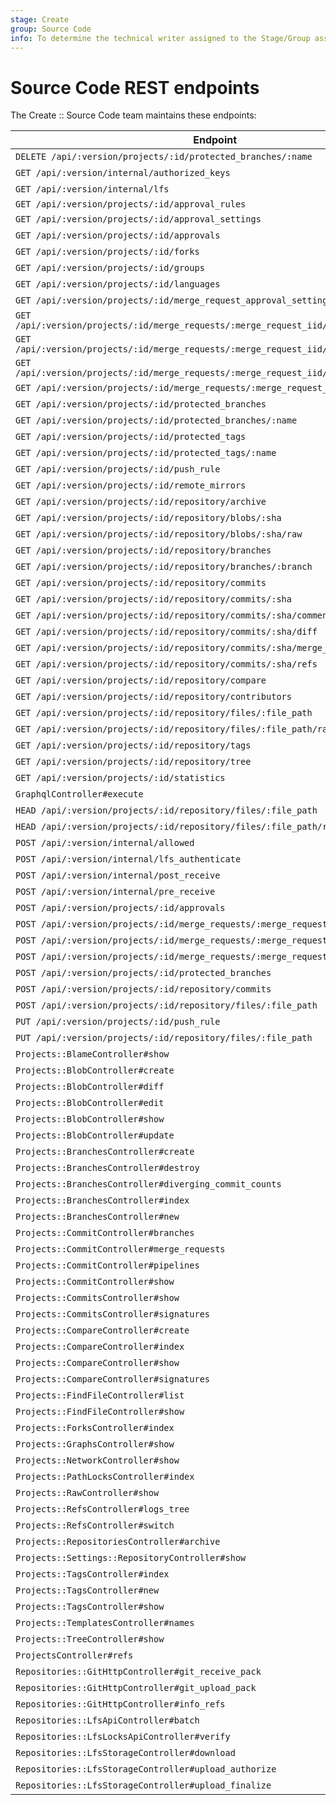 ```yaml
---
stage: Create
group: Source Code
info: To determine the technical writer assigned to the Stage/Group associated with this page, see https://about.gitlab.com/handbook/engineering/ux/technical-writing/#assignments
---
```


# Source Code REST endpoints

The Create :: Source Code team maintains these endpoints:

| Endpoint                                                                           | Threshold                             | Source                                                                               |
| -----------------------------------------------------------------------------------|---------------------------------------|--------------------------------------------------------------------------------------|
| `DELETE /api/:version/projects/:id/protected_branches/:name`                       | `:low`                                |[source](https://gitlab.com/gitlab-org/gitlab/-/blob/master/lib/api/protected_branches.rb) |
| `GET /api/:version/internal/authorized_keys`                                       | `:high`                               |[source](https://gitlab.com/gitlab-org/gitlab/-/blob/master/lib/api/internal/base.rb) |            |         |
| `GET /api/:version/internal/lfs`                                                   | `:high`                               |[source](https://gitlab.com/gitlab-org/gitlab/-/blob/master/lib/api/internal/lfs.rb)|
| `GET /api/:version/projects/:id/approval_rules`                                    | `:low`                                |   |
| `GET /api/:version/projects/:id/approval_settings`                                 | default                               |   |
| `GET /api/:version/projects/:id/approvals`                                         | default                               |   |
| `GET /api/:version/projects/:id/forks`                                             | `:low`                                |[source](https://gitlab.com/gitlab-org/gitlab/-/blob/master/lib/api/projects.rb) |
| `GET /api/:version/projects/:id/groups`                                            | default                               | [source](https://gitlab.com/gitlab-org/gitlab/-/blob/master/lib/api/projects.rb)  |
| `GET /api/:version/projects/:id/languages`                                         | `:medium`                             |[source](https://gitlab.com/gitlab-org/gitlab/-/blob/master/lib/api/projects.rb) |
| `GET /api/:version/projects/:id/merge_request_approval_setting`                    | `:medium`                             |[source](https://gitlab.com/gitlab-org/gitlab/-/blob/master/ee/lib/api/merge_request_approval_settings.rb) |
| `GET /api/:version/projects/:id/merge_requests/:merge_request_iid/approval_rules`  | `:low`                                 |[source](https://gitlab.com/gitlab-org/gitlab/-/blob/master/ee/lib/api/merge_request_approval_rules.rb) |
| `GET /api/:version/projects/:id/merge_requests/:merge_request_iid/approval_settings` | `:low`                                |[source](https://gitlab.com/gitlab-org/gitlab/-/blob/master/ee/lib/api/project_approval_settings.rb) |
| `GET /api/:version/projects/:id/merge_requests/:merge_request_iid/approval_state`  | `:low`                                | [source](https://gitlab.com/gitlab-org/gitlab/-/blob/master/lib/api/merge_request_approvals.rb) |
| `GET /api/:version/projects/:id/merge_requests/:merge_request_iid/approvals`       | `:low`                                |[source](https://gitlab.com/gitlab-org/gitlab/-/blob/master/lib/api/merge_request_approvals.rb) |
| `GET /api/:version/projects/:id/protected_branches`                                | default                               |[source](https://gitlab.com/gitlab-org/gitlab/-/blob/master/lib/api/protected_branches.rb) |
| `GET /api/:version/projects/:id/protected_branches/:name`                          | default                               |[source](https://gitlab.com/gitlab-org/gitlab/-/blob/master/lib/api/protected_branches.rb) |
| `GET /api/:version/projects/:id/protected_tags`                                    | default                               |  |
| `GET /api/:version/projects/:id/protected_tags/:name`                              | default                               |  |
| `GET /api/:version/projects/:id/push_rule`                                         | default                               |   |
| `GET /api/:version/projects/:id/remote_mirrors`                                    | default                               |   |
| `GET /api/:version/projects/:id/repository/archive`                                | default                               |   |
| `GET /api/:version/projects/:id/repository/blobs/:sha`                             | default                               |   |
| `GET /api/:version/projects/:id/repository/blobs/:sha/raw`                         | default                               |    |
| `GET /api/:version/projects/:id/repository/branches`                               | `:low`                                |[source](https://gitlab.com/gitlab-org/gitlab/-/blob/master/lib/api/branches.rb) |
| `GET /api/:version/projects/:id/repository/branches/:branch`                       | `:low`                                |[source](https://gitlab.com/gitlab-org/gitlab/-/blob/master/lib/api/branches.rb) |
| `GET /api/:version/projects/:id/repository/commits`                                | `:low`                                 |[source](https://gitlab.com/gitlab-org/gitlab/-/blob/master/lib/api/commits.rb)|
| `GET /api/:version/projects/:id/repository/commits/:sha`                           | default                               | [source](https://gitlab.com/gitlab-org/gitlab/-/blob/master/lib/api/commits.rb) |
| `GET /api/:version/projects/:id/repository/commits/:sha/comments`                  | default                               | [source](https://gitlab.com/gitlab-org/gitlab/-/blob/master/lib/api/commits.rb) |
| `GET /api/:version/projects/:id/repository/commits/:sha/diff`                      | `:low`                                |[source](https://gitlab.com/gitlab-org/gitlab/-/blob/master/lib/api/commits.rb) |
| `GET /api/:version/projects/:id/repository/commits/:sha/merge_requests`            | `:low`                                |[source](https://gitlab.com/gitlab-org/gitlab/-/blob/master/lib/api/commits.rb)|
| `GET /api/:version/projects/:id/repository/commits/:sha/refs`                      | `:low`                                |[source](https://gitlab.com/gitlab-org/gitlab/-/blob/master/lib/api/commits.rb) |
| `GET /api/:version/projects/:id/repository/compare`                                | `:low`                                |[source](https://gitlab.com/gitlab-org/gitlab/-/blob/master/lib/api/repositories.rb) |
| `GET /api/:version/projects/:id/repository/contributors`                           | default                               |   |
| `GET /api/:version/projects/:id/repository/files/:file_path`                       | default                               |   |
| `GET /api/:version/projects/:id/repository/files/:file_path/raw`                   | `:low`                                |[source](https://gitlab.com/gitlab-org/gitlab/-/blob/master/lib/api/files.rb) |
| `GET /api/:version/projects/:id/repository/tags`                                   | `:low`                                |[source](https://gitlab.com/gitlab-org/gitlab/-/blob/master/lib/api/tags.rb) |
| `GET /api/:version/projects/:id/repository/tree`                                   | `:low`                                |[source](https://gitlab.com/gitlab-org/gitlab/-/blob/master/lib/api/repositories.rb) |
| `GET /api/:version/projects/:id/statistics`                                        | default                               |    |
| `GraphqlController#execute`                                                        | default                               |    |
| `HEAD /api/:version/projects/:id/repository/files/:file_path`                      | `:low`                                |[source](https://gitlab.com/gitlab-org/gitlab/-/blob/master/lib/api/files.rb) |
| `HEAD /api/:version/projects/:id/repository/files/:file_path/raw`                  | `:low`                                |[source](https://gitlab.com/gitlab-org/gitlab/-/blob/master/lib/api/files.rb) |
| `POST /api/:version/internal/allowed`                                              | default                               | [source](https://gitlab.com/gitlab-org/gitlab/-/blob/master/lib/api/internal/base.rb)  |
| `POST /api/:version/internal/lfs_authenticate`                                     | `:high`                               |[source](https://gitlab.com/gitlab-org/gitlab/-/blob/master/lib/api/internal/base.rb) |
| `POST /api/:version/internal/post_receive`                                         | default                               | [source](https://gitlab.com/gitlab-org/gitlab/-/blob/master/lib/api/internal/base.rb)  |
| `POST /api/:version/internal/pre_receive`                                          | `:high`                               |[source](https://gitlab.com/gitlab-org/gitlab/-/blob/master/lib/api/internal/base.rb) |
| `POST /api/:version/projects/:id/approvals`                                        | `:low`                                |[source](https://gitlab.com/gitlab-org/gitlab/-/blob/master/ee/lib/api/project_approvals.rb) |
| `POST /api/:version/projects/:id/merge_requests/:merge_request_iid/approvals`      | `:low`                                | [source](https://gitlab.com/gitlab-org/gitlab/-/blob/master/lib/api/merge_request_approvals.rb) |
| `POST /api/:version/projects/:id/merge_requests/:merge_request_iid/approve`        | `:low`                                 |[source](https://gitlab.com/gitlab-org/gitlab/-/blob/master/lib/api/merge_request_approvals.rb) |
| `POST /api/:version/projects/:id/merge_requests/:merge_request_iid/unapprove`      | `:low`                                |[source](https://gitlab.com/gitlab-org/gitlab/-/blob/master/lib/api/merge_request_approvals.rb)|
| `POST /api/:version/projects/:id/protected_branches`                               | `:low`                                |[source](https://gitlab.com/gitlab-org/gitlab/-/blob/master/lib/api/protected_branches.rb)|
| `POST /api/:version/projects/:id/repository/commits`                               | `:low`                               |[source](https://gitlab.com/gitlab-org/gitlab/-/blob/master/lib/api/commits.rb)|
| `POST /api/:version/projects/:id/repository/files/:file_path`                      | `:low`                                |[source](https://gitlab.com/gitlab-org/gitlab/-/blob/master/lib/api/files.rb) |
| `PUT /api/:version/projects/:id/push_rule`                                         | default                               |   |
| `PUT /api/:version/projects/:id/repository/files/:file_path`                       | `:low`                                |[source](https://gitlab.com/gitlab-org/gitlab/-/blob/master/lib/api/files.rb) |
| `Projects::BlameController#show`                                                   | `:low`                                 |[source](https://gitlab.com/gitlab-org/gitlab/-/blob/master/app/controllers/projects/blame_controller.rb) |
| `Projects::BlobController#create`                                                  | `:low`                               |[source](https://gitlab.com/gitlab-org/gitlab/-/blob/master/app/controllers/projects/blob_controller.rb)  |
| `Projects::BlobController#diff`                                                    | `:low`                                |[source](https://gitlab.com/gitlab-org/gitlab/-/blob/master/app/controllers/projects/blob_controller.rb) |
| `Projects::BlobController#edit`                                                    | `:low`                                |[source](https://gitlab.com/gitlab-org/gitlab/-/blob/master/app/controllers/projects/blob_controller.rb)  |
| `Projects::BlobController#show`                                                    | `:low`                                |[source](https://gitlab.com/gitlab-org/gitlab/-/blob/master/app/controllers/projects/blob_controller.rb)  |
| `Projects::BlobController#update`                                                  | `:low`                               |[source](https://gitlab.com/gitlab-org/gitlab/-/blob/master/app/controllers/projects/blob_controller.rb)  |
| `Projects::BranchesController#create`                                              | `:low`                               |[source](https://gitlab.com/gitlab-org/gitlab/-/blob/master/app/controllers/projects/branches_controller.rb) |
| `Projects::BranchesController#destroy`                                             | `:low`                                |[source](https://gitlab.com/gitlab-org/gitlab/-/blob/master/app/controllers/projects/branches_controller.rb) |
| `Projects::BranchesController#diverging_commit_counts`                             | `:low`                                |[source](https://gitlab.com/gitlab-org/gitlab/-/blob/master/app/controllers/projects/branches_controller.rb) |
| `Projects::BranchesController#index`                                               | `:low`                                |[source](https://gitlab.com/gitlab-org/gitlab/-/blob/master/app/controllers/projects/branches_controller.rb) |
| `Projects::BranchesController#new`                                                 | `:low`                                |[source](https://gitlab.com/gitlab-org/gitlab/-/blob/master/app/controllers/projects/branches_controller.rb) |
| `Projects::CommitController#branches`                                              | `:low`                                |[source](https://gitlab.com/gitlab-org/gitlab/-/blob/master/app/controllers/projects/commit_controller.rb) |
| `Projects::CommitController#merge_requests`                                        | `:low`                                |[source](https://gitlab.com/gitlab-org/gitlab/-/blob/master/app/controllers/projects/commit_controller.rb) |
| `Projects::CommitController#pipelines`                                             | `:low`                                |[source](https://gitlab.com/gitlab-org/gitlab/-/blob/master/app/controllers/projects/commit_controller.rb) |
| `Projects::CommitController#show`                                                  | `:low`                                |[source](https://gitlab.com/gitlab-org/gitlab/-/blob/master/app/controllers/projects/commit_controller.rb) |
| `Projects::CommitsController#show`                                                 | `:low`                                |[source](https://gitlab.com/gitlab-org/gitlab/-/blob/master/app/controllers/projects/commits_controller.rb)|
| `Projects::CommitsController#signatures`                                           | `:low`                                |[source](https://gitlab.com/gitlab-org/gitlab/-/blob/master/app/controllers/projects/commits_controller.rb) |
| `Projects::CompareController#create`                                               | `:low`                                |[source](https://gitlab.com/gitlab-org/gitlab/-/blob/master/app/controllers/projects/commits_controller.rb) |
| `Projects::CompareController#index`                                                | `:low`                               |[source](https://gitlab.com/gitlab-org/gitlab/-/blob/master/app/controllers/projects/compare_controller.rb) |
| `Projects::CompareController#show`                                                 | `:low`                               |[source](https://gitlab.com/gitlab-org/gitlab/-/blob/master/app/controllers/projects/compare_controller.rb) |
| `Projects::CompareController#signatures`                                           | `:low`                                |[source](https://gitlab.com/gitlab-org/gitlab/-/blob/master/app/controllers/projects/compare_controller.rb) |
| `Projects::FindFileController#list`                                                | `:low`                               |[source](https://gitlab.com/gitlab-org/gitlab/-/blob/master/app/controllers/projects/find_file_controller.rb) |
| `Projects::FindFileController#show`                                                | `:low`                                 |[source](https://gitlab.com/gitlab-org/gitlab/-/blob/master/app/controllers/projects/find_file_controller.rb) |
| `Projects::ForksController#index`                                                  | `:low`                                |[source](https://gitlab.com/gitlab-org/gitlab/-/blob/master/app/controllers/projects/forks_controller.rb) |
| `Projects::GraphsController#show`                                                  | `:low`                                |[source](https://gitlab.com/gitlab-org/gitlab/-/blob/master/app/controllers/projects/graphs_controller.rb) |
| `Projects::NetworkController#show`                                                 | `:low`                                |[source](https://gitlab.com/gitlab-org/gitlab/-/blob/master/app/controllers/projects/network_controller.rb) |
| `Projects::PathLocksController#index`                                              | `:low`                                |[source](https://gitlab.com/gitlab-org/gitlab/-/blob/master/ee/app/controllers/projects/path_locks_controller.rb) |
| `Projects::RawController#show`                                                     | default                               |   |
| `Projects::RefsController#logs_tree`                                               | `:low`                                |[source](https://gitlab.com/gitlab-org/gitlab/-/blob/master/app/controllers/projects/refs_controller.rb) |
| `Projects::RefsController#switch`                                                  | `:low`                                |[source](https://gitlab.com/gitlab-org/gitlab/-/blob/master/app/controllers/projects/refs_controller.rb) |
| `Projects::RepositoriesController#archive`                                         | default                               |   |
| `Projects::Settings::RepositoryController#show`                                    | `:low`                                |[source](https://gitlab.com/gitlab-org/gitlab/-/blob/master/app/controllers/projects/settings/repository_controller.rb) |
| `Projects::TagsController#index`                                                   | `:low`                                |[source](https://gitlab.com/gitlab-org/gitlab/-/blob/master/app/controllers/projects/tags_controller.rb) |
| `Projects::TagsController#new`                                                     | `:low`                                |[source](https://gitlab.com/gitlab-org/gitlab/-/blob/master/app/controllers/projects/tags_controller.rb) |
| `Projects::TagsController#show`                                                    | `:low`                               |[source](https://gitlab.com/gitlab-org/gitlab/-/blob/master/app/controllers/projects/tags_controller.rb) |
| `Projects::TemplatesController#names`                                              | `:low`                                 |[source](https://gitlab.com/gitlab-org/gitlab/-/blob/master/app/controllers/projects/templates_controller.rb) |
| `Projects::TreeController#show`                                                    | `:low`                                |[source](https://gitlab.com/gitlab-org/gitlab/-/blob/master/app/controllers/projects/tree_controller.rb) |
| `ProjectsController#refs`                                                          | `:low`                                 |[source](https://gitlab.com/gitlab-org/gitlab/-/blob/master/app/controllers/projects_controller.rb) |
| `Repositories::GitHttpController#git_receive_pack`                                 | default                               |   |
| `Repositories::GitHttpController#git_upload_pack`                                  | default                               |   |
| `Repositories::GitHttpController#info_refs`                                        | default                               |   |
| `Repositories::LfsApiController#batch`                                             | `:medium`                             |[source](https://gitlab.com/gitlab-org/gitlab/-/blob/master/app/controllers/repositories/lfs_api_controller.rb) |
| `Repositories::LfsLocksApiController#verify`                                       | default                               |   |
| `Repositories::LfsStorageController#download`                                      | `:medium`                             |[source](https://gitlab.com/gitlab-org/gitlab/-/blob/master/app/controllers/repositories/lfs_storage_controller.rb) |
| `Repositories::LfsStorageController#upload_authorize`                              | `:medium`                             |[source](https://gitlab.com/gitlab-org/gitlab/-/blob/master/app/controllers/repositories/lfs_storage_controller.rb) |
| `Repositories::LfsStorageController#upload_finalize`                               | `:low`                                |[source](https://gitlab.com/gitlab-org/gitlab/-/blob/master/app/controllers/repositories/lfs_storage_controller.rb) |
